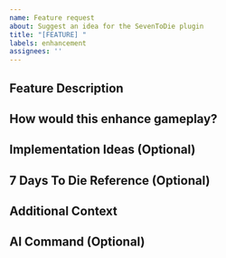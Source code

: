 ```yaml
---
name: Feature request
about: Suggest an idea for the SevenToDie plugin
title: "[FEATURE] "
labels: enhancement
assignees: ''
---
```


## Feature Description
<!-- A clear and concise description of what feature you would like to see added -->

## How would this enhance gameplay?
<!-- Explain how this feature would improve the 7 Days To Die experience in Minecraft -->

## Implementation Ideas (Optional)
<!-- If you have any specific ideas about how this could be implemented, share them here -->

## 7 Days To Die Reference (Optional)
<!-- If this feature exists in the original 7 Days To Die game, describe how it works there -->

## Additional Context
<!-- Add any other context, screenshots, or examples about the feature request here -->

## AI Command (Optional)
<!-- Uncomment one of the lines below if you want the AI to handle this automatically -->
<!-- /ai implement -->
<!-- /ai analyze -->
